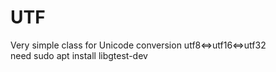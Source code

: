 # UTF
Very simple class for Unicode conversion utf8&lt;=>utf16&lt;=>utf32<br>
need sudo apt install libgtest-dev